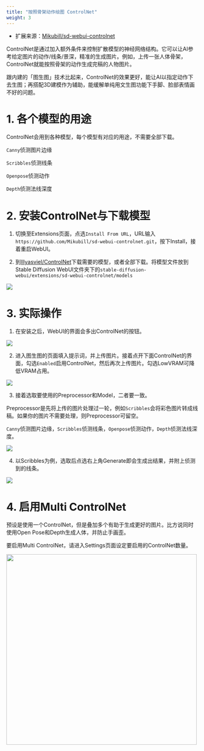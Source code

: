 ```yaml
---
title: "按照骨架动作绘图 ControlNet"
weight: 3
---
```


- 扩展来源：[Mikubill/sd-webui-controlnet](https://github.com/Mikubill/sd-webui-controlnet)

ControlNet是通过加入额外条件来控制扩散模型的神经网络结构。它可以让AI参考给定图片的动作/线条/景深，精准的生成图片。例如，上传一张人体骨架，ControlNet就能按照骨架的动作生成完稿的人物图片。

跟内建的「图生图」技术比起来，ControlNet的效果更好，能让AI以指定动作下去生图；再搭配3D建模作为辅助，能缓解单纯用文生图功能下手脚、脸部表情画不好的问题。


# 1. 各个模型的用途

ControlNet会用到各种模型，每个模型有对应的用途，不需要全部下载。

`Canny`侦测图片边缘

`Scribbles`侦测线条

`Openpose`侦测动作

`Depth`侦测法线深度


# 2. 安装ControlNet与下载模型

1. 切换至Extensions页面，点选`Install From URL`，URL输入`https://github.com/Mikubill/sd-webui-controlnet.git`，按下Install，接着重启WebUI。

2. 到[lllyasviel/ControlNet](https://huggingface.co/lllyasviel/ControlNet/tree/main/models)下载需要的模型，或者全部下载。将模型文件放到Stable Diffusion WebUI文件夹下的`stable-diffusion-webui/extensions/sd-webui-controlnet/models`

![](../../../images/Bicm7hz.webp)


<!--#参数解说-->


# 3. 实际操作

1. 在安装之后，WebUI的界面会多出ControlNet的按钮。

![](../../../images/c84PFJJ.webp)

2. 进入图生图的页面填入提示词，并上传图片。接着点开下面ControlNet的界面，勾选`Enabled`启用ControlNet，然后再次上传图片。勾选LowVRAM可降低VRAM占用。

![](../../../images/QP2mKW6.webp)

3. 接着选取要使用的Preprocessor和Model，二者要一致。

Preprocessor是先将上传的图片处理过一轮，例如`Scribbles`会将彩色图片转成线稿。如果你的图片不需要处理，则Preprocessor可留空。

`Canny`侦测图片边缘，`Scribbles`侦测线条，`Openpose`侦测动作，`Depth`侦测法线深度。

![](../../../images/lSOMjfP.webp)

4. 以Scribbles为例，选取后点选右上角Generate即会生成出结果，并附上侦测到的线条。

![](../../../images/A3pecmu.webp)


# 4. 启用Multi ControlNet

预设是使用一个ControlNet，但是叠加多个有助于生成更好的图片。比方说同时使用Open Pose和Depth生成人体，并防止手画歪。

要启用Multi ControlNet，请进入Settings页面设定要启用的ControlNet数量。

<img src=../../../images/F9joNvd.webp alt=""  width=500 loading="lazy">
